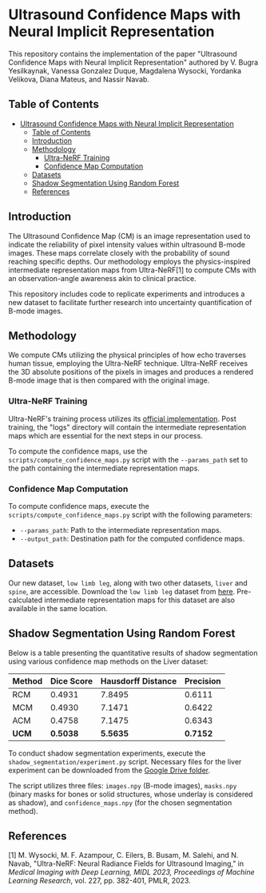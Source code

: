 # Ultrasound Confidence Maps with Neural Implicit Representation

This repository contains the implementation of the paper "Ultrasound Confidence Maps with Neural Implicit Representation" authored by V. Bugra Yesilkaynak, Vanessa Gonzalez Duque, Magdalena Wysocki, Yordanka Velikova, Diana Mateus, and Nassir Navab.

## Table of Contents

- [Ultrasound Confidence Maps with Neural Implicit Representation](#ultrasound-confidence-maps-with-neural-implicit-representation)
  - [Table of Contents](#table-of-contents)
  - [Introduction](#introduction)
  - [Methodology](#methodology)
    - [Ultra-NeRF Training](#ultra-nerf-training)
    - [Confidence Map Computation](#confidence-map-computation)
  - [Datasets](#datasets)
  - [Shadow Segmentation Using Random Forest](#shadow-segmentation-using-random-forest)
  - [References](#references)

## Introduction

The Ultrasound Confidence Map (CM) is an image representation used to indicate the reliability of pixel intensity values within ultrasound B-mode images. These maps correlate closely with the probability of sound reaching specific depths. Our methodology employs the physics-inspired intermediate representation maps from Ultra-NeRF[1] to compute CMs with an observation-angle awareness akin to clinical practice.

This repository includes code to replicate experiments and introduces a new dataset to facilitate further research into uncertainty quantification of B-mode images.

## Methodology

We compute CMs utilizing the physical principles of how echo traverses human tissue, employing the Ultra-NeRF technique. Ultra-NeRF receives the 3D absolute positions of the pixels in images and produces a rendered B-mode image that is then compared with the original image.

### Ultra-NeRF Training

Ultra-NeRF's training process utilizes its [official implementation](https://github.com/magdalena-wysocki/ultra-nerf). Post training, the "logs" directory will contain the intermediate representation maps which are essential for the next steps in our process.

To compute the confidence maps, use the `scripts/compute_confidence_maps.py` script with the `--params_path` set to the path containing the intermediate representation maps.

### Confidence Map Computation

To compute confidence maps, execute the `scripts/compute_confidence_maps.py` script with the following parameters:

- `--params_path`: Path to the intermediate representation maps.
- `--output_path`: Destination path for the computed confidence maps.

## Datasets

Our new dataset, `low limb leg`, along with two other datasets, `liver` and `spine`, are accessible. Download the `low limb leg` dataset from [here](https://drive.google.com/drive/folders/155NSsl98LdIYrrXGrYi5BJjogqDC08By?usp=sharing). Pre-calculated intermediate representation maps for this dataset are also available in the same location.

## Shadow Segmentation Using Random Forest

Below is a table presenting the quantitative results of shadow segmentation using various confidence map methods on the Liver dataset:

| Method | Dice Score | Hausdorff Distance | Precision |
|--------|------------|--------------------|-----------|
| RCM    | 0.4931     | 7.8495             | 0.6111    |
| MCM    | 0.4930     | 7.1471             | 0.6422    |
| ACM    | 0.4758     | 7.1475             | 0.6343    |
| **UCM**    | **0.5038**     | **5.5635**             | **0.7152** |

To conduct shadow segmentation experiments, execute the `shadow_segmentation/experiment.py` script. Necessary files for the liver experiment can be downloaded from the [Google Drive folder](https://drive.google.com/drive/folders/155NSsl98LdIYrrXGrYi5BJjogqDC08By?usp=sharing).

The script utilizes three files: `images.npy` (B-mode images), `masks.npy` (binary masks for bones or solid structures, whose underlay is considered as shadow), and `confidence_maps.npy` (for the chosen segmentation method).

## References

[1] M. Wysocki, M. F. Azampour, C. Eilers, B. Busam, M. Salehi, and N. Navab, "Ultra-NeRF: Neural Radiance Fields for Ultrasound Imaging," in *Medical Imaging with Deep Learning, MIDL 2023, Proceedings of Machine Learning Research*, vol. 227, pp. 382-401, PMLR, 2023.
